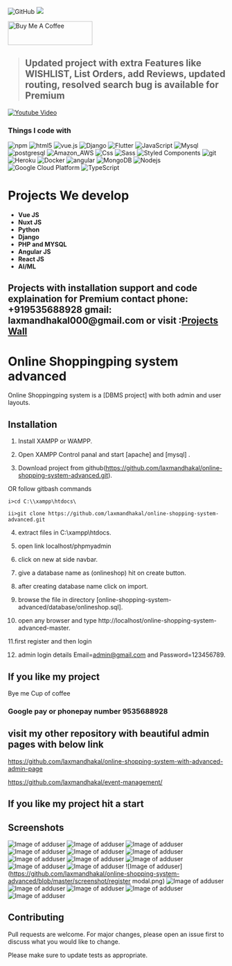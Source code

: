 ![GitHub](https://img.shields.io/github/license/laxmandhakal/online-shopping-system-advanced)
![](https://visitor-badge.glitch.me/badge?page_id=laxmandhakal.onlineadv)

<a href="https://www.buymeacoffee.com/laxmandhakal" target="_blank"><img src="https://cdn.buymeacoffee.com/buttons/v2/default-yellow.png" alt="Buy Me A Coffee" width="195" height="55"></a>

> ## Updated project with extra Features like WISHLIST, List Orders, add Reviews, updated routing, resolved search bug is available for Premium 

[![Youtube Video](https://img.youtube.com/vi/gLwfj67GI8A/0.jpg)](https://youtu.be/gLwfj67GI8A)


<h3>Things I code with</h3>
<p>
  <img alt="npm" src="https://img.shields.io/badge/-NPM-CB3837?style=flat-square&logo=npm&logoColor=white" />
  <img alt="html5" src="https://img.shields.io/badge/-HTML5-E34F26?style=flat-square&logo=html5&logoColor=white" />
  <img src="https://img.shields.io/static/v1?label=Vue.js&amp;message=v2.6&amp;color=4FC08D&amp;style=flat-square&amp;logo=vue.js&amp;logoColor=ffffff" alt="vue.js">
  <img alt="Django" src="https://img.shields.io/badge/Django-092E20?style=flat-square&logo=django&logoColor=white" />
  <img alt="Flutter" src="https://img.shields.io/badge/Flutter-02569B?style=flat-square&logo=flutter&logoColor=white" />
  <img alt="JavaScript" src="https://img.shields.io/badge/JavaScript-323330?style=flat-square&logo=javascript&logoColor=F7DF1E" />
  <img alt="Mysql" src="https://img.shields.io/badge/MySQL-00000F?style=flat-square&logo=mysql&logoColor=white" />
  <img alt="postgresql" src="https://img.shields.io/badge/PostgreSQL-316192?style=flat-square&logo=postgresql&logoColor=white" />
  <img alt="Amazon_AWS" src="https://img.shields.io/badge/Amazon_AWS-232F3E?style=flat-square&logo=amazon-aws&logoColor=white" />
  <img alt="Css" src="https://img.shields.io/badge/CSS-239120?&style=flat-square&logo=css3&logoColor=white" />
  <img alt="Sass" src="https://img.shields.io/badge/-Sass-CC6699?style=flat-square&logo=sass&logoColor=white" />
  <img alt="Styled Components" src="https://img.shields.io/badge/-Styled_Components-db7092?style=flat-square&logo=styled-components&logoColor=white" />
  <img alt="git" src="https://img.shields.io/badge/-Git-F05032?style=flat-square&logo=git&logoColor=white" />
  <img alt="Heroku" src="https://img.shields.io/badge/-Heroku-430098?style=flat-square&logo=heroku&logoColor=white" />
  <img alt="Docker" src="https://img.shields.io/badge/-Docker-46a2f1?style=flat-square&logo=docker&logoColor=white" />
  <img alt="angular" src="https://img.shields.io/badge/-Angular-DD0031?style=flat-square&logo=angular&logoColor=white" />
  <img alt="MongoDB" src="https://img.shields.io/badge/-MongoDB-13aa52?style=flat-square&logo=mongodb&logoColor=white" />
  <img alt="Nodejs" src="https://img.shields.io/badge/-Nodejs-43853d?style=flat-square&logo=Node.js&logoColor=white" />
  <img alt="Google Cloud Platform" src="https://img.shields.io/badge/-Google_Cloud_Platform-1a73e8?style=flat-square&logo=google-cloud&logoColor=white" />
  <img alt="TypeScript" src="https://img.shields.io/badge/-TypeScript-007ACC?style=flat-square&logo=typescript&logoColor=white" />
  
</p>
<h1>Projects We develop</h1>

<ul>
	<li><b>Vue JS</b></li>
	<li><b>Nuxt JS</b></li>
	<li><b>Python</b></li>
	<li><b>Django</b></li>
	<li><b>PHP and MYSQL</b></li>
	<li><b>Angular JS</b></li>
	<li><b>React JS</b></li>
	<li><b>AI/ML</b></li>
</ul>
<h2> Projects with installation support and code explaination for Premium contact phone: +919535688928 gmail: laxmandhakal000@gmail.com or visit :<a href="http://www.projectswall.com/">Projects Wall</a></h2>

# Online Shoppingping system advanced

Online Shoppingping system is a [DBMS project] with both admin and user layouts.

## Installation

1. Install XAMPP or WAMPP.

2. Open XAMPP Control panal and start [apache] and [mysql] .

3. Download project from github(https://github.com/laxmandhakal/online-shopping-system-advanced.git).
 
 OR follow gitbash commands

    i>cd C:\\xampp\htdocs\

    ii>git clone https://github.com/laxmandhakal/online-shopping-system-advanced.git

4. extract files in C:\\xampp\htdocs\.

5. open link localhost/phpmyadmin

6. click on new at side navbar.

7. give a database name as (onlineshop) hit on create button.

8. after creating database name click on import.

9. browse the file in directory [online-shopping-system-advanced/database/onlineshop.sql].

10. open any browser and type http://localhost/online-shopping-system-advanced-master.

11.first register and then login

12. admin login details  Email=admin@gmail.com and Password=123456789.

## If you like my project 
   Bye me Cup of coffee

### Google pay or phonepay number 9535688928

## visit my other repository with beautiful admin pages with below link

  https://github.com/laxmandhakal/online-shopping-system-with-advanced-admin-page
  
  https://github.com/laxmandhakal/event-management/

## If you like my project hit a start


## Screenshots
![Image of adduser](https://github.com/laxmandhakal/online-shopping-system-advanced/blob/master/screenshot/adduser.png)
![Image of adduser](https://github.com/laxmandhakal/online-shopping-system-advanced/blob/master/screenshot/adminproductadd.png)
![Image of adduser](https://github.com/laxmandhakal/online-shopping-system-advanced/blob/master/screenshot/cartpage.png)
![Image of adduser](https://github.com/laxmandhakal/online-shopping-system-advanced/blob/master/screenshot/homepage.png)
![Image of adduser](https://github.com/laxmandhakal/online-shopping-system-advanced/blob/master/screenshot/loginmodal.png)
![Image of adduser](https://github.com/laxmandhakal/online-shopping-system-advanced/blob/master/screenshot/mainpage.png)
![Image of adduser](https://github.com/laxmandhakal/online-shopping-system-advanced/blob/master/screenshot/manageuser.png)
![Image of adduser](https://github.com/laxmandhakal/online-shopping-system-advanced/blob/master/screenshot/manageuseradmin.png)
![Image of adduser](https://github.com/laxmandhakal/online-shopping-system-advanced/blob/master/screenshot/productlistadmin.png)
![Image of adduser](https://github.com/laxmandhakal/online-shopping-system-advanced/blob/master/screenshot/productpage.png)
![Image of adduser](https://github.com/laxmandhakal/online-shopping-system-advanced/blob/master/screenshot/productzoom.png)
![Image of adduser](https://github.com/laxmandhakal/online-shopping-system-advanced/blob/master/screenshot/register modal.png)
![Image of adduser](https://github.com/laxmandhakal/online-shopping-system-advanced/blob/master/screenshot/searchfilter.png)
![Image of adduser](https://github.com/laxmandhakal/online-shopping-system-advanced/blob/master/screenshot/searchpage.png)
![Image of adduser](https://github.com/laxmandhakal/online-shopping-system-advanced/blob/master/screenshot/store.png)
![Image of adduser](https://github.com/laxmandhakal/online-shopping-system-advanced/blob/master/screenshot/storepage.png)
![Image of adduser](https://github.com/laxmandhakal/online-shopping-system-advanced/blob/master/screenshot/storepage1.png)






## Contributing
Pull requests are welcome. For major changes, please open an issue first to discuss what you would like to change.

Please make sure to update tests as appropriate.


